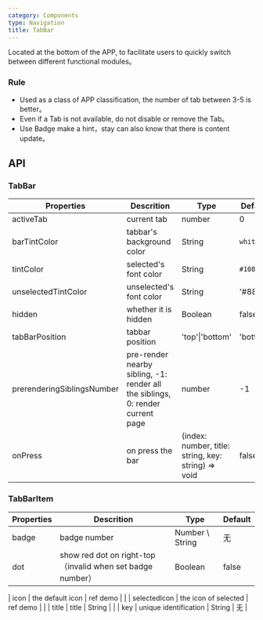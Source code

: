 ```yaml
---
category: Components
type: Navigation
title: TabBar
---
```


Located at the bottom of the APP, to facilitate users to quickly switch between different functional modules。

### Rule
- Used as a class of APP classification, the number of tab between 3-5 is better。
- Even if a Tab is not available, do not disable or remove the Tab。
- Use Badge make a hint，stay can also know that there is content update。

## API

### TabBar

Properties | Descrition | Type | Default
-----------|------------|------|--------
| activeTab | current tab | number | 0 |
| barTintColor        | tabbar's background color                     | String   | `white`            |
| tintColor         | selected's font color                               | String | `#108ee9`         |
| unselectedTintColor       | unselected's font color  | String | '#888'           |
| hidden       | whether it is hidden  | Boolean | false           |
| tabBarPosition | tabbar position | 'top'\|'bottom' | 'bottom' |
| prerenderingSiblingsNumber| pre-render nearby sibling, -1: render all the siblings, 0: render current page  | number |   -1   |
| onPress  | on press the bar | (index: number, title: string, key: string) => void | false     |

### TabBarItem

Properties | Descrition | Type | Default
-----------|------------|------|--------
| badge  | badge number  | Number \ String           | 无     |
| dot | show red dot on right-top（invalid when set badge number）  | Boolean            |  false  |

| icon  | the default icon | ref demo | <span> </span> |
| selectedIcon  |  the icon of selected | ref demo |  <span> </span> |
| title  |  title | String |  <span> </span> |
| key  |  unique identification | String |   无   |
